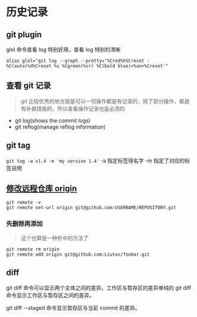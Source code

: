 # 历史记录

## git plugin

glol 命令查看 log 特别好用，查看 log 特别的清晰

`alias glol="git log --graph --pretty='%Cred%h%Creset -%C(auto)%d%Creset %s %Cgreen(%cr) %C(bold blue)<%an>%Creset'"`

## 查看 git 记录

> git 比较优秀的地方就是可以一切操作都是有记录的，除了部分操作，都是有补救措施的，所以查看操作记录也是必须的

- git log(shows the commit logs)
- git reflog(manage reflog information)

## git tag

`git tag -a v1.4 -m 'my version 1.4'` -a 指定标签得名字 -m 指定了对应的标签说明

## [修改远程仓库 origin](https://help.github.com/articles/changing-a-remote-s-url/)

```git
git remote -v
git remote set-url origin git@github.com:USERNAME/REPOSITORY.git
```

### 先删除再添加

> 这个也算是一种折中的方法了

```git
git remote rm origin
git remote add origin git@github.com:Liutos/foobar.git
```

## diff

git diff 命令可以显示两个主体之间的差异。工作区与暂存区的差异单纯的 git diff 命令显示工作区与暂存区之间的差异。

git diff --staged 命令显示暂存区与当前 commit 的差异。
